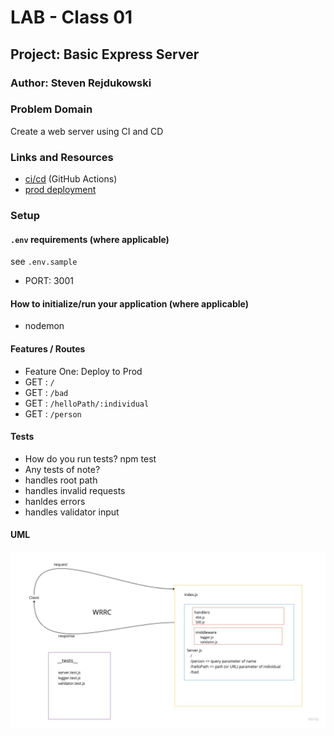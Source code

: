 # LAB - Class 01

## Project: Basic Express Server

### Author: Steven Rejdukowski

### Problem Domain

Create a web server using CI and CD

### Links and Resources

- [ci/cd](https://github.com/Stevenrej/basic-express-server/actions) (GitHub Actions)
- [prod deployment](https://basic-express-server-prod-5hr5.onrender.com/)


### Setup

#### `.env` requirements (where applicable)

see `.env.sample`

- PORT: 3001


#### How to initialize/run your application (where applicable)

- nodemon

#### Features / Routes


- Feature One: Deploy to Prod
- GET : `/`
- GET : `/bad`
- GET : `/helloPath/:individual`
- GET : `/person`



#### Tests

- How do you run tests?
npm test
- Any tests of note?
- handles root path
- handles invalid requests
- hanldes errors
- handles validator input

#### UML

![UML](./assets/class2.jpeg)
